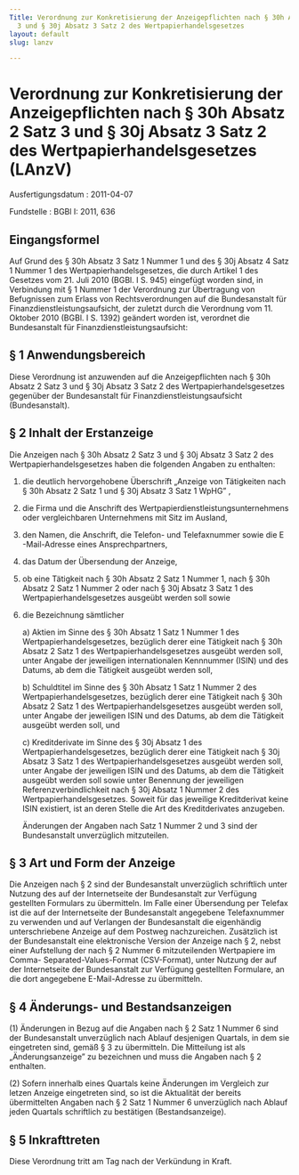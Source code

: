```yaml
---
Title: Verordnung zur Konkretisierung der Anzeigepflichten nach § 30h Absatz 2 Satz
  3 und § 30j Absatz 3 Satz 2 des Wertpapierhandelsgesetzes
layout: default
slug: lanzv

---
```


# Verordnung zur Konkretisierung der Anzeigepflichten nach § 30h Absatz 2 Satz 3 und § 30j Absatz 3 Satz 2 des Wertpapierhandelsgesetzes (LAnzV)

Ausfertigungsdatum
:   2011-04-07

Fundstelle
:   BGBl I: 2011, 636


## Eingangsformel

Auf Grund des § 30h Absatz 3 Satz 1 Nummer 1 und des § 30j Absatz 4
Satz 1 Nummer 1 des Wertpapierhandelsgesetzes, die durch Artikel 1 des
Gesetzes vom 21. Juli 2010 (BGBl. I S. 945) eingefügt worden sind, in
Verbindung mit § 1 Nummer 1 der Verordnung zur Übertragung von
Befugnissen zum Erlass von Rechtsverordnungen auf die Bundesanstalt
für Finanzdienstleistungsaufsicht, der zuletzt durch die Verordnung
vom 11. Oktober 2010 (BGBl. I S. 1392) geändert worden ist, verordnet
die Bundesanstalt für Finanzdienstleistungsaufsicht:


## § 1 Anwendungsbereich

Diese Verordnung ist anzuwenden auf die Anzeigepflichten nach § 30h
Absatz 2 Satz 3 und § 30j Absatz 3 Satz 2 des
Wertpapierhandelsgesetzes gegenüber der Bundesanstalt für
Finanzdienstleistungsaufsicht (Bundesanstalt).


## § 2 Inhalt der Erstanzeige

Die Anzeigen nach § 30h Absatz 2 Satz 3 und § 30j Absatz 3 Satz 2 des
Wertpapierhandelsgesetzes haben die folgenden Angaben zu enthalten:

1.  die deutlich hervorgehobene Überschrift „Anzeige von Tätigkeiten nach
    § 30h Absatz 2 Satz 1 und § 30j Absatz 3 Satz 1 WpHG” ,


2.  die Firma und die Anschrift des Wertpapierdienstleistungsunternehmens
    oder vergleichbaren Unternehmens mit Sitz im Ausland,


3.  den Namen, die Anschrift, die Telefon- und Telefaxnummer sowie die E
    -Mail-Adresse eines Ansprechpartners,


4.  das Datum der Übersendung der Anzeige,


5.  ob eine Tätigkeit nach § 30h Absatz 2 Satz 1 Nummer 1, nach § 30h
    Absatz 2 Satz 1 Nummer 2 oder nach § 30j Absatz 3 Satz 1 des
    Wertpapierhandelsgesetzes ausgeübt werden soll sowie


6.  die Bezeichnung sämtlicher

    a)  Aktien im Sinne des § 30h Absatz 1 Satz 1 Nummer 1 des
        Wertpapierhandelsgesetzes, bezüglich derer eine Tätigkeit nach § 30h
        Absatz 2 Satz 1 des Wertpapierhandelsgesetzes ausgeübt werden soll,
        unter Angabe der jeweiligen internationalen Kennnummer (ISIN) und des
        Datums, ab dem die Tätigkeit ausgeübt werden soll,


    b)  Schuldtitel im Sinne des § 30h Absatz 1 Satz 1 Nummer 2 des
        Wertpapierhandelsgesetzes, bezüglich derer eine Tätigkeit nach § 30h
        Absatz 2 Satz 1 des Wertpapierhandelsgesetzes ausgeübt werden soll,
        unter Angabe der jeweiligen ISIN und des Datums, ab dem die Tätigkeit
        ausgeübt werden soll, und


    c)  Kreditderivate im Sinne des § 30j Absatz 1 des
        Wertpapierhandelsgesetzes, bezüglich derer eine Tätigkeit nach § 30j
        Absatz 3 Satz 1 des Wertpapierhandelsgesetzes ausgeübt werden soll,
        unter Angabe der jeweiligen ISIN und des Datums, ab dem die Tätigkeit
        ausgeübt werden soll sowie unter Benennung der jeweiligen
        Referenzverbindlichkeit nach § 30j Absatz 1 Nummer 2 des
        Wertpapierhandelsgesetzes. Soweit für das jeweilige Kreditderivat
        keine ISIN existiert, ist an deren Stelle die Art des Kreditderivates
        anzugeben.



    Änderungen der Angaben nach Satz 1 Nummer 2 und 3 sind der
    Bundesanstalt unverzüglich mitzuteilen.





## § 3 Art und Form der Anzeige

Die Anzeigen nach § 2 sind der Bundesanstalt unverzüglich schriftlich
unter Nutzung des auf der Internetseite der Bundesanstalt zur
Verfügung gestellten Formulars zu übermitteln. Im Falle einer
Übersendung per Telefax ist die auf der Internetseite der
Bundesanstalt angegebene Telefaxnummer zu verwenden und auf Verlangen
der Bundesanstalt die eigenhändig unterschriebene Anzeige auf dem
Postweg nachzureichen. Zusätzlich ist der Bundesanstalt eine
elektronische Version der Anzeige nach § 2, nebst einer Aufstellung
der nach
§ 2 Nummer 6              mitzuteilenden Wertpapiere im Comma-
Separated-Values-Format (CSV-Format), unter Nutzung der auf der
Internetseite der Bundesanstalt zur Verfügung gestellten Formulare, an
die dort angegebene E-Mail-Adresse zu übermitteln.


## § 4 Änderungs- und Bestandsanzeigen

(1) Änderungen in Bezug auf die Angaben nach § 2 Satz 1 Nummer 6 sind
der Bundesanstalt unverzüglich nach Ablauf desjenigen Quartals, in dem
sie eingetreten sind, gemäß § 3 zu übermitteln. Die Mitteilung ist als
„Änderungsanzeige” zu bezeichnen und muss die Angaben nach § 2
enthalten.

(2) Sofern innerhalb eines Quartals keine Änderungen im Vergleich zur
letzen Anzeige eingetreten sind, so ist die Aktualität der bereits
übermittelten Angaben nach § 2 Satz 1 Nummer 6 unverzüglich nach
Ablauf jeden Quartals schriftlich zu bestätigen (Bestandsanzeige).


## § 5 Inkrafttreten

Diese Verordnung tritt am Tag nach der Verkündung in Kraft.

